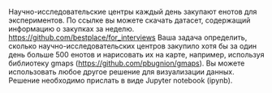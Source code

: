 Научно-исследовательские центры каждый день закупают енотов для экспериментов. По ссылке вы можете скачать датасет, содержащий информацию о закупках за неделю. https://github.com/bestplace/for_interviews Ваша задача определить, сколько научно-исследовательских центров закупило хотя бы за один день больше 500 енотов и нарисовать их на карте, например, используя библиотеку gmaps (https://github.com/pbugnion/gmaps). Вы можете использовать любое другое решение для визуализации данных. Решение необходимо прислать в виде Jupyter notebook (ipynb).

